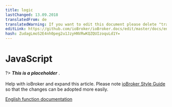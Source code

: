 ```yaml
---
title: logic
lastChanged: 13.09.2018
translatedFrom: de
translatedWarning: If you want to edit this document please delete "translatedFrom" field, elsewise this document will be translated automatically again
editLink: https://github.com/ioBroker/ioBroker.docs/edit/master/docs/en/logic/javascript.md
hash: ZudagLmoS2E4nh0peg2u1JzyHNVRwKQZQUIzoquLd1Y=
---
```

# JavaScript
?> ***This is a placeholder*** .<br><br> Help with ioBroker and expand this article. Please note [ioBroker Style Guide](community/styleguidedoc) so that the changes can be adopted more easily.

[English function documentation](https://github.com/ioBroker/ioBroker.javascript/blob/master/docs/en/javascript.md)